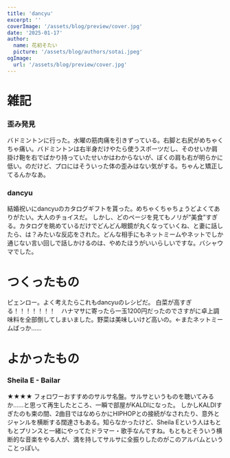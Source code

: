 ```yaml
---
title: 'dancyu'
excerpt: ''
coverImage: '/assets/blog/preview/cover.jpg'
date: '2025-01-17'
author:
  name: 花初そたい
  picture: '/assets/blog/authors/sotai.jpeg'
ogImage:
  url: '/assets/blog/preview/cover.jpg'
---
```

# 雑記
### 歪み発見
バドミントンに行った。水曜の筋肉痛を引きずっている。右脚と右尻がめちゃくちゃ痛い。バドミントンは右半身だけやたら使うスポーツだし、そのせいか肩掛け鞄を右でばかり持っていたせいかはわからないが、ぼくの肩も右が明らかに低い。のだけど、プロにはそういった体の歪みはない気がする。ちゃんと矯正してるんかなあ。

### dancyu
結婚祝いにdancyuのカタログギフトを貰った。めちゃくちゃちょうどよくてありがたい。大人のチョイスだ。
しかし、どのページを見てもノリが”美食”すぎる。カタログを眺めているだけでどんどん眼鏡が丸くなっていくね、と妻に話したら、は？みたいな反応をされた。どんな相手にもネットミームやネットでしか通じない言い回しで話しかけるのは、やめたほうがいいらしいですな。バシャウマでした。

# つくったもの
ピェンロー。よく考えたらこれもdancyuのレシピだ。
白菜が高すぎる！！！！！！！　ハナマサに寄ったら一玉1200円だったのでさすがに卓上調味料を全部倒してしまいました。野菜は美味しいけど高いの。←またネットミームばっか……

# よかったもの
### Sheila E - Bailar
★★★★
フォロワーおすすめのサルサ名盤。サルサというものを聴いてみるか……と思って再生したところ、一瞬で部屋がKALDIになった。
しかしKALDIすぎたのも束の間、2曲目ではなめらかにHIPHOPとの接続がなされたり、意外とジャンルを横断する闊達さもある。知らなかったけど、Sheila Eという人はもともとプリンスと一緒にやってたドラマー・歌手なんですね。もともとそういう横断的な音楽をやる人が、満を持してサルサに全振りしたのがこのアルバムということっぽい。